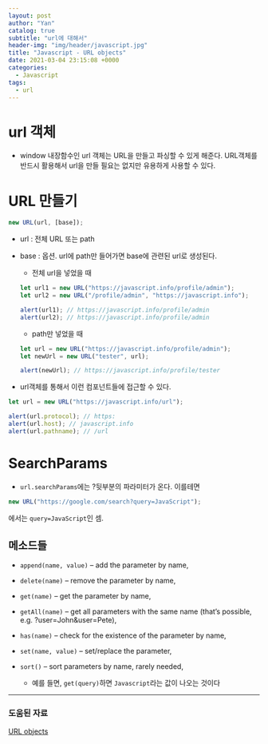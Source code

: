 ```yaml
---
layout: post
author: "Yan"
catalog: true
subtitle: "url에 대해서"
header-img: "img/header/javascript.jpg"
title: "Javascript - URL objects"
date: 2021-03-04 23:15:08 +0000
categories:
  - Javascript
tags:
  - url
---
```


# url 객체

- window 내장함수인 url 객체는 URL을 만들고 파싱할 수 있게 해준다. URL객체를 반드시 활용해서 url을 만들 필요는 없지만 유용하게 사용할 수 있다.

# URL 만들기

```javascript
new URL(url, [base]);
```

- url : 전체 URL 또는 path

- base : 옵션. url에 path만 들어가면 base에 관련된 url로 생성된다.

  - 전체 url을 넣었을 때

  ```javascript
  let url1 = new URL("https://javascript.info/profile/admin");
  let url2 = new URL("/profile/admin", "https://javascript.info");

  alert(url1); // https://javascript.info/profile/admin
  alert(url2); // https://javascript.info/profile/admin
  ```

  - path만 넣었을 때

  ```javascript
  let url = new URL("https://javascript.info/profile/admin");
  let newUrl = new URL("tester", url);

  alert(newUrl); // https://javascript.info/profile/tester
  ```

- url객체를 통해서 이런 컴포넌트들에 접근할 수 있다.

```javascript
let url = new URL("https://javascript.info/url");

alert(url.protocol); // https:
alert(url.host); // javascript.info
alert(url.pathname); // /url
```

# SearchParams

- `url.searchParams`에는 ?뒷부분의 파라미터가 온다. 이를테면

```javascript
new URL("https://google.com/search?query=JavaScript");
```

에서는 `query=JavaScript`인 셈.

## 메소드들

- `append(name, value)` – add the parameter by name,
- `delete(name)` – remove the parameter by name,
- `get(name)` – get the parameter by name,
- `getAll(name)` – get all parameters with the same name (that’s possible, e.g. ?user=John&user=Pete),
- `has(name)` – check for the existence of the parameter by name,
- `set(name, value)` – set/replace the parameter,
- `sort()` – sort parameters by name, rarely needed,

  - 예를 들면, `get(query)`하면 `Javascript`라는 값이 나오는 것이다

---

### 도움된 자료

[URL objects](https://javascript.info/url)
